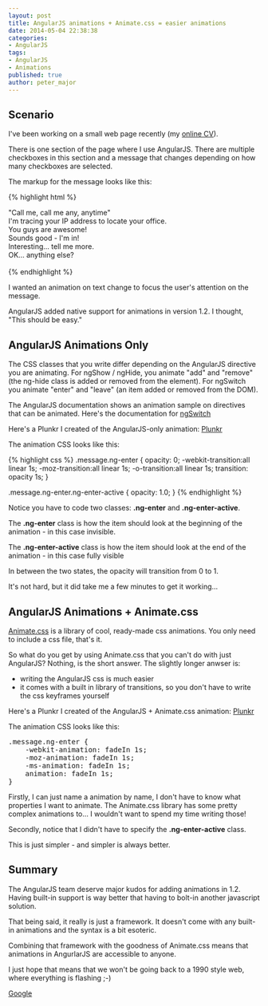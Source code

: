 ```yaml
---
layout: post
title: AngularJS animations + Animate.css = easier animations
date: 2014-05-04 22:38:38
categories:
- AngularJS
tags:
- AngularJS
- Animations
published: true
author: peter_major
---
```

## Scenario

I've been working on a small web page recently (my [online CV](http://cv.petermajor.co.uk)).

There is one section of the page where I use AngularJS. There are multiple checkboxes in this section and a message that changes depending on how many checkboxes are selected.

The markup for the message looks like this:

{% highlight html %}
<ng-switch on="selectedCount">
    <div class="message" ng-switch-when="6">"Call me, call me any, anytime"</div>
    <div class="message" ng-switch-when="5">I'm tracing your IP address to locate your office.</div>
    <div class="message" ng-switch-when="4">You guys are awesome!</div>
    <div class="message" ng-switch-when="3">Sounds good - I'm in!</div>
    <div class="message" ng-switch-when="2">Interesting... tell me more.</div>
    <div class="message" ng-switch-when="1">OK... anything else?</div>
    <div class="message" ng-switch-when="0">&nbsp;</div>
</ng-switch>
{% endhighlight %}

I wanted an animation on text change to focus the user's attention on the message.

AngularJS added native support for animations in version 1.2. I thought, "This should be easy."

<!--more-->

## AngularJS Animations Only

The CSS classes that you write differ depending on the AngularJS directive you are animating. For ngShow / ngHide, you animate "add" and "remove" (the ng-hide class is added or removed from the element). For ngSwitch you animate "enter" and "leave" (an item added or removed from the DOM).

The AngularJS documentation shows an animation sample on directives that can be animated. Here's the documentation for [ngSwitch](https://docs.angularjs.org/api/ng/directive/ngSwitch)

Here's a Plunkr I created of the AngularJS-only animation: [Plunkr](http://plnkr.co/edit/825hZ3rFjj76Hr82dFCT?p=preview)

The animation CSS looks like this:

{% highlight css %}
.message.ng-enter {
  opacity: 0;
  -webkit-transition:all linear 1s;
  -moz-transition:all linear 1s;
  -o-transition:all linear 1s;
  transition: opacity 1s;
}

.message.ng-enter.ng-enter-active {
  opacity: 1.0;
}
{% endhighlight %}

Notice you have to code two classes: __.ng-enter__ and __.ng-enter-active__.

The __.ng-enter__ class is how the item should look at the beginning of the animation - in this case invisible.

The __.ng-enter-active__ class is how the item should look at the end of the animation - in this case fully visible

In between the two states, the opacity will transition from 0 to 1.

It's not hard, but it did take me a few minutes to get it working...

## AngularJS Animations + Animate.css

[Animate.css](http://daneden.github.io/animate.css/) is a library of cool, ready-made css animations. You only need to include a css file, that's it.

So what do you get by using Animate.css that you can't do with just AngularJS? Nothing, is the short answer. The slightly longer anwser is:

* writing the AngularJS css is much easier
* it comes with a built in library of transitions, so you don't have to write the css keyframes yourself

Here's a Plunkr I created of the AngularJS + Animate.css animation: [Plunkr](http://plnkr.co/edit/RXUp9kCp8dz2lzUqSR1j?p=preview)

The animation CSS looks like this:

<pre class="lang:css decode:true">.message.ng-enter {
    -webkit-animation: fadeIn 1s;
    -moz-animation: fadeIn 1s;
    -ms-animation: fadeIn 1s;
    animation: fadeIn 1s;
}</pre>

Firstly, I can just name a animation by name, I don't have to know what properties I want to animate. The Animate.css library has some pretty complex animations to... I wouldn't want to spend my time writing those!

Secondly, notice that I didn't have to specify the __.ng-enter-active__ class.

This is just simpler - and simpler is always better.

## Summary

The AngularJS team deserve major kudos for adding animations in 1.2. Having built-in support is way better that having to bolt-in another javascript solution.

That being said, it really is just a framework. It doesn't come with any built-in animations and the syntax is a bit esoteric.

Combining that framework with the goodness of Animate.css means that animations in AngurlarJS are accessible to anyone.

I just hope that means that we won't be going back to a 1990 style web, where everything is flashing ;-)

[Google](https://plus.google.com/+PeterMajorUk?rel=author)
